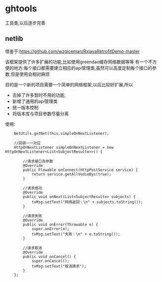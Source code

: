 # ghtools

工具类,以后逐步完善

## netlib

借鉴于:https://github.com/wzgiceman/RxjavaRetrofitDemo-master

该框架提供了许多扩展的功能,比如使用greendao缓存网络数据等等
有一个不方便的地方:每个接口都需要建立相应的api管理类,虽然可以高度定制每个接口的参数,但是使用会相对麻烦

目的是一个新的项目需要一个简单的网络框架,以后比较好扩展,所以
- 去掉了许多暂时不用的功能,
- 新增了通用的api管理类
- 统一版本控制
- 将版本库与项目参数尽量分离

使用:

```
    NetUtils.getNet(this,simpleOnNextListener);
    
    //回调一一对应
    HttpOnNextListener simpleOnNextListener = new HttpOnNextListener<List<SubjectResulte>>() {
    
        //请求接口及参数
        @Override
        public Flowable onConnect(HttpPostService service) {
            return service.getAllVedioBys(true);
        }

        //请求成功
        @Override
        public void onNext(List<SubjectResulte> subjects) {
            tvMsg.setText("网络返回：\n" + subjects.toString());
        }

        //请求失败
        @Override
        public void onError(Throwable e) {
            super.onError(e);
            tvMsg.setText("失败：\n" + e.toString());
        }

        //请求取消
        @Override
        public void onCancel() {
            super.onCancel();
            tvMsg.setText("取消請求");
        }
    };
```





